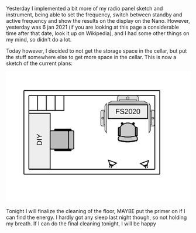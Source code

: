 Yesterday I implemented a bit more of my radio panel sketch and instrument, being able to set the frequency, switch between standby and active frequency and show the results on the display on the Nano. However, yesterday was 6 jan 2021 (if you are looking at this page a considerable time after that date, look it up on Wikipedia), and I had some other things on my mind, so didn't do a lot.

Today however, I decided to not get the storage space in the cellar, but put the stuff somewhere else to get more space in the cellar. This is now a sketch of the current plans:

![No storage, just playroom](assets/cellar-schematics-2.png)

Tonight I will finalize the cleaning of the floor, MAYBE put the primer on if I can find the energy. I hardly got any sleep last night though, so not holding my breath. If I can do the final cleaning tonight, I will be happy